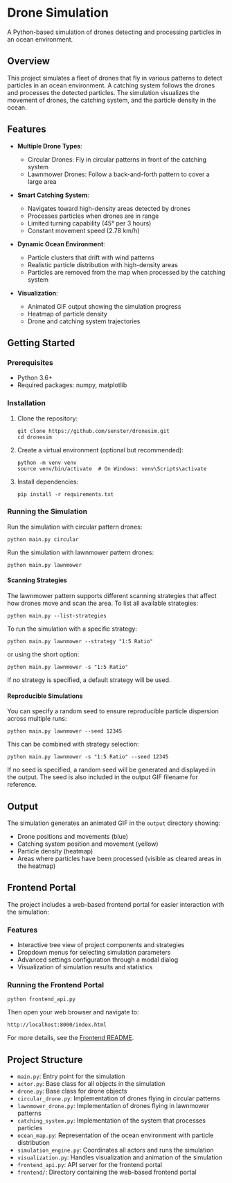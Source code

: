 # Drone Simulation

A Python-based simulation of drones detecting and processing particles in an ocean environment.

## Overview

This project simulates a fleet of drones that fly in various patterns to detect particles in an ocean environment. A catching system follows the drones and processes the detected particles. The simulation visualizes the movement of drones, the catching system, and the particle density in the ocean.

## Features

- **Multiple Drone Types**:
  - Circular Drones: Fly in circular patterns in front of the catching system
  - Lawnmower Drones: Follow a back-and-forth pattern to cover a large area

- **Smart Catching System**:
  - Navigates toward high-density areas detected by drones
  - Processes particles when drones are in range
  - Limited turning capability (45° per 3 hours)
  - Constant movement speed (2.78 km/h)

- **Dynamic Ocean Environment**:
  - Particle clusters that drift with wind patterns
  - Realistic particle distribution with high-density areas
  - Particles are removed from the map when processed by the catching system

- **Visualization**:
  - Animated GIF output showing the simulation progress
  - Heatmap of particle density
  - Drone and catching system trajectories

## Getting Started

### Prerequisites

- Python 3.6+
- Required packages: numpy, matplotlib

### Installation

1. Clone the repository:
   ```
   git clone https://github.com/senster/dronesim.git
   cd dronesim
   ```

2. Create a virtual environment (optional but recommended):
   ```
   python -m venv venv
   source venv/bin/activate  # On Windows: venv\Scripts\activate
   ```

3. Install dependencies:
   ```
   pip install -r requirements.txt
   ```

### Running the Simulation

Run the simulation with circular pattern drones:
```
python main.py circular
```

Run the simulation with lawnmower pattern drones:
```
python main.py lawnmower
```

#### Scanning Strategies

The lawnmower pattern supports different scanning strategies that affect how drones move and scan the area. To list all available strategies:
```
python main.py --list-strategies
```

To run the simulation with a specific strategy:
```
python main.py lawnmower --strategy "1:5 Ratio"
```
or using the short option:
```
python main.py lawnmower -s "1:5 Ratio"
```

If no strategy is specified, a default strategy will be used.

#### Reproducible Simulations

You can specify a random seed to ensure reproducible particle dispersion across multiple runs:
```
python main.py lawnmower --seed 12345
```

This can be combined with strategy selection:
```
python main.py lawnmower -s "1:5 Ratio" --seed 12345
```

If no seed is specified, a random seed will be generated and displayed in the output. The seed is also included in the output GIF filename for reference.

## Output

The simulation generates an animated GIF in the `output` directory showing:
- Drone positions and movements (blue)
- Catching system position and movement (yellow)
- Particle density (heatmap)
- Areas where particles have been processed (visible as cleared areas in the heatmap)

## Frontend Portal

The project includes a web-based frontend portal for easier interaction with the simulation:

### Features
- Interactive tree view of project components and strategies
- Dropdown menus for selecting simulation parameters
- Advanced settings configuration through a modal dialog
- Visualization of simulation results and statistics

### Running the Frontend Portal
```
python frontend_api.py
```

Then open your web browser and navigate to:
```
http://localhost:8000/index.html
```

For more details, see the [Frontend README](/frontend/README.md).

## Project Structure

- `main.py`: Entry point for the simulation
- `actor.py`: Base class for all objects in the simulation
- `drone.py`: Base class for drone objects
- `circular_drone.py`: Implementation of drones flying in circular patterns
- `lawnmower_drone.py`: Implementation of drones flying in lawnmower patterns
- `catching_system.py`: Implementation of the system that processes particles
- `ocean_map.py`: Representation of the ocean environment with particle distribution
- `simulation_engine.py`: Coordinates all actors and runs the simulation
- `visualization.py`: Handles visualization and animation of the simulation
- `frontend_api.py`: API server for the frontend portal
- `frontend/`: Directory containing the web-based frontend portal
